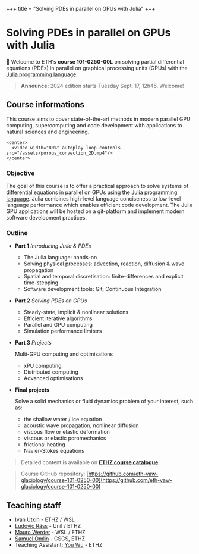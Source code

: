 +++
title = "Solving PDEs in parallel on GPUs with Julia"
+++

# Solving PDEs in parallel on GPUs with Julia

🎉 Welcome to ETH's **course 101-0250-00L** on solving partial differential equations (PDEs) in parallel on graphical processing units (GPUs) with the [Julia programming language](http://www.julialang.org/).

> **Announce:** 2024 edition starts Tuesday Sept. 17, 12h45. Welcome!

## Course informations
This course aims to cover state-of-the-art methods in modern parallel GPU computing, supercomputing and code development with applications to natural sciences and engineering.

~~~
<center>
  <video width="80%" autoplay loop controls src="/assets/porous_convection_2D.mp4"/>
</center>
~~~

### Objective
The goal of this course is to offer a practical approach to solve systems of differential equations in parallel on GPUs using the [Julia programming language](http://www.julialang.org/). Julia combines high-level language conciseness to low-level language performance which enables efficient code development. The Julia GPU applications will be hosted on a git-platform and implement modern software development practices.


### Outline
- **Part 1**  _Introducing Julia & PDEs_
  - The Julia language: hands-on
  - Solving physical processes: advection, reaction, diffusion & wave propagation
  - Spatial and temporal discretisation: finite-differences and explicit time-stepping
  - Software development tools: Git, Continuous Integration

- **Part 2**  _Solving PDEs on GPUs_
  - Steady-state, implicit & nonlinear solutions
  - Efficient iterative algorithms
  - Parallel and GPU computing
  - Simulation performance limiters

- **Part 3** _Projects_

  Multi-GPU computing and optimisations
  - xPU computing
  - Distributed computing
  - Advanced optimisations

- **Final projects**

  Solve a solid mechanics or fluid dynamics problem of your interest, such as:
  - the shallow water / ice equation
  - acoustic wave propagation, nonlinear diffusion
  - viscous flow or elastic deformation
  - viscous or elastic poromechanics
  - frictional heating
  - Navier-Stokes equations

> Detailed content is available on [**ETHZ course catalogue**](https://www.vorlesungen.ethz.ch/Vorlesungsverzeichnis/lerneinheit.view?semkez=2024W&ansicht=KATALOGDATEN&lerneinheitId=182481&lang=en)

> Course GitHub repository: [https://github.com/eth-vaw-glaciology/course-101-0250-00](https://github.com/eth-vaw-glaciology/course-101-0250-00)


## Teaching staff
- [Ivan Utkin](https://github.com/utkinis) - ETHZ / WSL
- [Ludovic Räss](https://github.com/luraess) - Unil / ETHZ
- [Mauro Werder](https://vaw.ethz.ch/en/personen/person-detail.html?persid=124402) - WSL / ETHZ
- [Samuel Omlin](https://www.cscs.ch/about/staff/) - CSCS, ETHZ
- Teaching Assistant: [You Wu](https://github.com/youwuyou) - ETHZ
